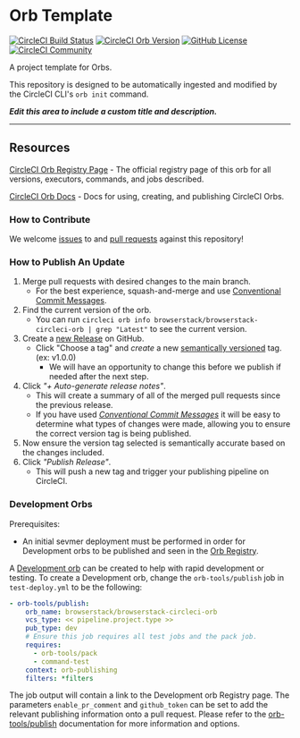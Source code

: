# Orb Template


[![CircleCI Build Status](https://circleci.com/gh/JryBWxh6hsGZUqwDfzkkT7/browserstack-circleci-orb.svg?style=shield "CircleCI Build Status")](https://circleci.com/gh/JryBWxh6hsGZUqwDfzkkT7/browserstack-circleci-orb) [![CircleCI Orb Version](https://badges.circleci.com/orbs/browserstack/browserstack-circleci-orb.svg)](https://circleci.com/developer/orbs/orb/browserstack/browserstack-circleci-orb) [![GitHub License](https://img.shields.io/badge/license-MIT-lightgrey.svg)](https://raw.githubusercontent.com/JryBWxh6hsGZUqwDfzkkT7/browserstack-circleci-orb/master/LICENSE) [![CircleCI Community](https://img.shields.io/badge/community-CircleCI%20Discuss-343434.svg)](https://discuss.circleci.com/c/ecosystem/orbs)



A project template for Orbs.

This repository is designed to be automatically ingested and modified by the CircleCI CLI's `orb init` command.

_**Edit this area to include a custom title and description.**_

---

## Resources

[CircleCI Orb Registry Page](https://circleci.com/developer/orbs/orb/browserstack/browserstack-circleci-orb) - The official registry page of this orb for all versions, executors, commands, and jobs described.

[CircleCI Orb Docs](https://circleci.com/docs/orb-intro/#section=configuration) - Docs for using, creating, and publishing CircleCI Orbs.

### How to Contribute

We welcome [issues](https://github.com/JryBWxh6hsGZUqwDfzkkT7/browserstack-circleci-orb/issues) to and [pull requests](https://github.com/JryBWxh6hsGZUqwDfzkkT7/browserstack-circleci-orb/pulls) against this repository!

### How to Publish An Update
1. Merge pull requests with desired changes to the main branch.
    - For the best experience, squash-and-merge and use [Conventional Commit Messages](https://conventionalcommits.org/).
2. Find the current version of the orb.
    - You can run `circleci orb info browserstack/browserstack-circleci-orb | grep "Latest"` to see the current version.
3. Create a [new Release](https://github.com/JryBWxh6hsGZUqwDfzkkT7/browserstack-circleci-orb/releases/new) on GitHub.
    - Click "Choose a tag" and _create_ a new [semantically versioned](http://semver.org/) tag. (ex: v1.0.0)
      - We will have an opportunity to change this before we publish if needed after the next step.
4.  Click _"+ Auto-generate release notes"_.
    - This will create a summary of all of the merged pull requests since the previous release.
    - If you have used _[Conventional Commit Messages](https://conventionalcommits.org/)_ it will be easy to determine what types of changes were made, allowing you to ensure the correct version tag is being published.
5. Now ensure the version tag selected is semantically accurate based on the changes included.
6. Click _"Publish Release"_.
    - This will push a new tag and trigger your publishing pipeline on CircleCI.

### Development Orbs

Prerequisites:

- An initial sevmer deployment must be performed in order for Development orbs to be published and seen in the [Orb Registry](https://circleci.com/developer/orbs).

A [Development orb](https://circleci.com/docs/orb-concepts/#development-orbs) can be created to help with rapid development or testing. To create a Development orb, change the `orb-tools/publish` job in `test-deploy.yml` to be the following:

```yaml
- orb-tools/publish:
    orb_name: browserstack/browserstack-circleci-orb
    vcs_type: << pipeline.project.type >>
    pub_type: dev
    # Ensure this job requires all test jobs and the pack job.
    requires:
      - orb-tools/pack
      - command-test
    context: orb-publishing
    filters: *filters
```

The job output will contain a link to the Development orb Registry page. The parameters `enable_pr_comment` and `github_token` can be set to add the relevant publishing information onto a pull request. Please refer to the [orb-tools/publish](https://circleci.com/developer/orbs/orb/circleci/orb-tools#jobs-publish) documentation for more information and options.

